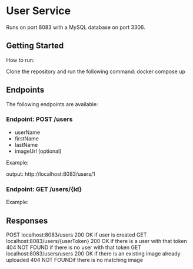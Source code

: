# User Service

Runs on port 8083 with a MySQL database on port 3306.

## Getting Started
How to run:

Clone the repository and run the following command: docker compose up

## Endpoints
The following endpoints are available:

### Endpoint: POST /users
- userName
- firstName
- lastName
- imageUrl (optional)

Example:


output: http://localhost:8083/users/1

### Endpoint: GET /users/{id}

Example:

## Responses
POST localhost:8083/users
200 OK if user is created
GET localhost:8083/users/{userToken}
200 OK if there is a user with that token
404 NOT FOUND if there is no user with that token
GET localhost:8083/users/users
200 OK if there is an existing image already uploaded
404 NOT FOUNDif there is no matching image

